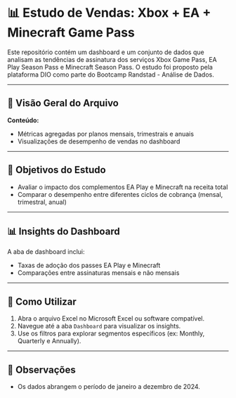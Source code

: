 # 📊 Estudo de Vendas: Xbox + EA + Minecraft Game Pass

Este repositório contém um dashboard e um conjunto de dados que analisam as tendências de assinatura dos serviços Xbox Game Pass, EA Play Season Pass e Minecraft Season Pass. O estudo foi proposto pela plataforma DIO como parte do Bootcamp Randstad - Análise de Dados.

---

## 📁 Visão Geral do Arquivo

**Conteúdo:**

- Métricas agregadas por planos mensais, trimestrais e anuais
- Visualizações de desempenho de vendas no dashboard

---

## 🎯 Objetivos do Estudo

- Avaliar o impacto dos complementos EA Play e Minecraft na receita total
- Comparar o desempenho entre diferentes ciclos de cobrança (mensal, trimestral, anual)

---

## 📊 Insights do Dashboard

A aba de dashboard inclui:
- Taxas de adoção dos passes EA Play e Minecraft
- Comparações entre assinaturas mensais e não mensais

---

## 🚀 Como Utilizar

1. Abra o arquivo Excel no Microsoft Excel ou software compatível.
2. Navegue até a aba `Dashboard` para visualizar os insights.
3. Use os filtros para explorar segmentos específicos (ex: Monthly, Quarterly e Annually).

---

## 📌 Observações

- Os dados abrangem o período de janeiro a dezembro de 2024.
